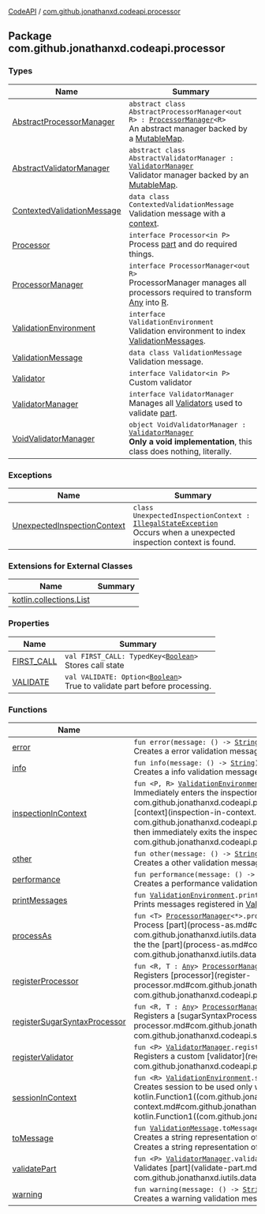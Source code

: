 [CodeAPI](../index.md) / [com.github.jonathanxd.codeapi.processor](.)

## Package com.github.jonathanxd.codeapi.processor

### Types

| Name | Summary |
|---|---|
| [AbstractProcessorManager](-abstract-processor-manager/index.md) | `abstract class AbstractProcessorManager<out R> : `[`ProcessorManager`](-processor-manager/index.md)`<R>`<br>An abstract manager backed by a [MutableMap](https://kotlinlang.org/api/latest/jvm/stdlib/kotlin.collections/-mutable-map/index.html). |
| [AbstractValidatorManager](-abstract-validator-manager/index.md) | `abstract class AbstractValidatorManager : `[`ValidatorManager`](-validator-manager/index.md)<br>Validator manager backed by an [MutableMap](https://kotlinlang.org/api/latest/jvm/stdlib/kotlin.collections/-mutable-map/index.html). |
| [ContextedValidationMessage](-contexted-validation-message/index.md) | `data class ContextedValidationMessage`<br>Validation message with a [context](-contexted-validation-message/context.md). |
| [Processor](-processor/index.md) | `interface Processor<in P>`<br>Process [part](#) and do required things. |
| [ProcessorManager](-processor-manager/index.md) | `interface ProcessorManager<out R>`<br>ProcessorManager manages all processors required to transform [Any](https://kotlinlang.org/api/latest/jvm/stdlib/kotlin/-any/index.html) into [R](#). |
| [ValidationEnvironment](-validation-environment/index.md) | `interface ValidationEnvironment`<br>Validation environment to index [ValidationMessages](-validation-message/index.md). |
| [ValidationMessage](-validation-message/index.md) | `data class ValidationMessage`<br>Validation message. |
| [Validator](-validator/index.md) | `interface Validator<in P>`<br>Custom validator |
| [ValidatorManager](-validator-manager/index.md) | `interface ValidatorManager`<br>Manages all [Validators](-validator/index.md) used to validate [part](https://kotlinlang.org/api/latest/jvm/stdlib/kotlin/-any/index.html). |
| [VoidValidatorManager](-void-validator-manager/index.md) | `object VoidValidatorManager : `[`ValidatorManager`](-validator-manager/index.md)<br>**Only a void implementation**, this class does nothing, literally. |

### Exceptions

| Name | Summary |
|---|---|
| [UnexpectedInspectionContext](-unexpected-inspection-context/index.md) | `class UnexpectedInspectionContext : `[`IllegalStateException`](https://kotlinlang.org/api/latest/jvm/stdlib/kotlin/-illegal-state-exception/index.html)<br>Occurs when a unexpected inspection context is found. |

### Extensions for External Classes

| Name | Summary |
|---|---|
| [kotlin.collections.List](kotlin.collections.-list/index.md) |  |

### Properties

| Name | Summary |
|---|---|
| [FIRST_CALL](-f-i-r-s-t_-c-a-l-l.md) | `val FIRST_CALL: TypedKey<`[`Boolean`](https://kotlinlang.org/api/latest/jvm/stdlib/kotlin/-boolean/index.html)`>`<br>Stores call state |
| [VALIDATE](-v-a-l-i-d-a-t-e.md) | `val VALIDATE: Option<`[`Boolean`](https://kotlinlang.org/api/latest/jvm/stdlib/kotlin/-boolean/index.html)`>`<br>True to validate part before processing. |

### Functions

| Name | Summary |
|---|---|
| [error](error.md) | `fun error(message: () -> `[`String`](https://kotlinlang.org/api/latest/jvm/stdlib/kotlin/-string/index.html)`): `[`ValidationMessage`](-validation-message/index.md)<br>Creates a error validation message. |
| [info](info.md) | `fun info(message: () -> `[`String`](https://kotlinlang.org/api/latest/jvm/stdlib/kotlin/-string/index.html)`): `[`ValidationMessage`](-validation-message/index.md)<br>Creates a info validation message. |
| [inspectionInContext](inspection-in-context.md) | `fun <P, R> `[`ValidationEnvironment`](-validation-environment/index.md)`.inspectionInContext(part: P, context: (part: P) -> R): R`<br>Immediately enters the inspection of [part](inspection-in-context.md#com.github.jonathanxd.codeapi.processor$inspectionInContext(com.github.jonathanxd.codeapi.processor.ValidationEnvironment, com.github.jonathanxd.codeapi.processor.inspectionInContext.P, kotlin.Function1((com.github.jonathanxd.codeapi.processor.inspectionInContext.P, com.github.jonathanxd.codeapi.processor.inspectionInContext.R)))/part), calls [context](inspection-in-context.md#com.github.jonathanxd.codeapi.processor$inspectionInContext(com.github.jonathanxd.codeapi.processor.ValidationEnvironment, com.github.jonathanxd.codeapi.processor.inspectionInContext.P, kotlin.Function1((com.github.jonathanxd.codeapi.processor.inspectionInContext.P, com.github.jonathanxd.codeapi.processor.inspectionInContext.R)))/context) and then immediately exits the inspection of [part](inspection-in-context.md#com.github.jonathanxd.codeapi.processor$inspectionInContext(com.github.jonathanxd.codeapi.processor.ValidationEnvironment, com.github.jonathanxd.codeapi.processor.inspectionInContext.P, kotlin.Function1((com.github.jonathanxd.codeapi.processor.inspectionInContext.P, com.github.jonathanxd.codeapi.processor.inspectionInContext.R)))/part). |
| [other](other.md) | `fun other(message: () -> `[`String`](https://kotlinlang.org/api/latest/jvm/stdlib/kotlin/-string/index.html)`): `[`ValidationMessage`](-validation-message/index.md)<br>Creates a other validation message. |
| [performance](performance.md) | `fun performance(message: () -> `[`String`](https://kotlinlang.org/api/latest/jvm/stdlib/kotlin/-string/index.html)`): `[`ValidationMessage`](-validation-message/index.md)<br>Creates a performance validation message. |
| [printMessages](print-messages.md) | `fun `[`ValidationEnvironment`](-validation-environment/index.md)`.printMessages(printer: (`[`String`](https://kotlinlang.org/api/latest/jvm/stdlib/kotlin/-string/index.html)`) -> `[`Unit`](https://kotlinlang.org/api/latest/jvm/stdlib/kotlin/-unit/index.html)`, includeStack: `[`Boolean`](https://kotlinlang.org/api/latest/jvm/stdlib/kotlin/-boolean/index.html)` = false): `[`Unit`](https://kotlinlang.org/api/latest/jvm/stdlib/kotlin/-unit/index.html)<br>Prints messages registered in [ValidationEnvironment](-validation-environment/index.md). |
| [processAs](process-as.md) | `fun <T> `[`ProcessorManager`](-processor-manager/index.md)`<*>.processAs(part: T, data: TypedData): `[`Any`](https://kotlinlang.org/api/latest/jvm/stdlib/kotlin/-any/index.html)`?`<br>Process [part](process-as.md#com.github.jonathanxd.codeapi.processor$processAs(com.github.jonathanxd.codeapi.processor.ProcessorManager((kotlin.Any)), com.github.jonathanxd.codeapi.processor.processAs.T, com.github.jonathanxd.iutils.data.TypedData)/part) as of reified type [T](#). This function is inlined, this means that type passed to [ProcessorManager.process](-processor-manager/process.md) will be the inferred type and not the the [part](process-as.md#com.github.jonathanxd.codeapi.processor$processAs(com.github.jonathanxd.codeapi.processor.ProcessorManager((kotlin.Any)), com.github.jonathanxd.codeapi.processor.processAs.T, com.github.jonathanxd.iutils.data.TypedData)/part) type. This is useful when you want to call a specific processor instead of exact processor. |
| [registerProcessor](register-processor.md) | `fun <R, T : `[`Any`](https://kotlinlang.org/api/latest/jvm/stdlib/kotlin/-any/index.html)`> `[`ProcessorManager`](-processor-manager/index.md)`<R>.registerProcessor(processor: `[`Processor`](-processor/index.md)`<T>): `[`Unit`](https://kotlinlang.org/api/latest/jvm/stdlib/kotlin/-unit/index.html)<br>Registers [processor](register-processor.md#com.github.jonathanxd.codeapi.processor$registerProcessor(com.github.jonathanxd.codeapi.processor.ProcessorManager((com.github.jonathanxd.codeapi.processor.registerProcessor.R)), com.github.jonathanxd.codeapi.processor.Processor((com.github.jonathanxd.codeapi.processor.registerProcessor.T)))/processor) of [Any](https://kotlinlang.org/api/latest/jvm/stdlib/kotlin/-any/index.html) of type: [T](#). |
| [registerSugarSyntaxProcessor](register-sugar-syntax-processor.md) | `fun <R, T : `[`Any`](https://kotlinlang.org/api/latest/jvm/stdlib/kotlin/-any/index.html)`> `[`ProcessorManager`](-processor-manager/index.md)`<R>.registerSugarSyntaxProcessor(sugarSyntaxProcessor: `[`SugarSyntaxProcessor`](../com.github.jonathanxd.codeapi.sugar/-sugar-syntax-processor/index.md)`<T>): `[`Unit`](https://kotlinlang.org/api/latest/jvm/stdlib/kotlin/-unit/index.html)<br>Registers a [sugarSyntaxProcessor](register-sugar-syntax-processor.md#com.github.jonathanxd.codeapi.processor$registerSugarSyntaxProcessor(com.github.jonathanxd.codeapi.processor.ProcessorManager((com.github.jonathanxd.codeapi.processor.registerSugarSyntaxProcessor.R)), com.github.jonathanxd.codeapi.sugar.SugarSyntaxProcessor((com.github.jonathanxd.codeapi.processor.registerSugarSyntaxProcessor.T)))/sugarSyntaxProcessor) of [Any](https://kotlinlang.org/api/latest/jvm/stdlib/kotlin/-any/index.html) of type: [T](#). |
| [registerValidator](register-validator.md) | `fun <P> `[`ValidatorManager`](-validator-manager/index.md)`.registerValidator(validator: `[`Validator`](-validator/index.md)`<P>): `[`Unit`](https://kotlinlang.org/api/latest/jvm/stdlib/kotlin/-unit/index.html)<br>Registers a custom [validator](register-validator.md#com.github.jonathanxd.codeapi.processor$registerValidator(com.github.jonathanxd.codeapi.processor.ValidatorManager, com.github.jonathanxd.codeapi.processor.Validator((com.github.jonathanxd.codeapi.processor.registerValidator.P)))/validator) of [CodePart](../com.github.jonathanxd.codeapi/-code-part/index.md) of type [P](#). |
| [sessionInContext](session-in-context.md) | `fun <R> `[`ValidationEnvironment`](-validation-environment/index.md)`.sessionInContext(context: (session: `[`Session`](-validation-environment/-session/index.md)`) -> R): R`<br>Creates session to be used only within [context](session-in-context.md#com.github.jonathanxd.codeapi.processor$sessionInContext(com.github.jonathanxd.codeapi.processor.ValidationEnvironment, kotlin.Function1((com.github.jonathanxd.codeapi.processor.ValidationEnvironment.Session, com.github.jonathanxd.codeapi.processor.sessionInContext.R)))/context), this session is exited immediately after [context](session-in-context.md#com.github.jonathanxd.codeapi.processor$sessionInContext(com.github.jonathanxd.codeapi.processor.ValidationEnvironment, kotlin.Function1((com.github.jonathanxd.codeapi.processor.ValidationEnvironment.Session, com.github.jonathanxd.codeapi.processor.sessionInContext.R)))/context) invocation. |
| [toMessage](to-message.md) | `fun `[`ValidationMessage`](-validation-message/index.md)`.toMessage(): `[`String`](https://kotlinlang.org/api/latest/jvm/stdlib/kotlin/-string/index.html)<br>Creates a string representation of the [ValidationMessage](-validation-message/index.md)`fun `[`ContextedValidationMessage`](-contexted-validation-message/index.md)`.toMessage(): `[`String`](https://kotlinlang.org/api/latest/jvm/stdlib/kotlin/-string/index.html)<br>Creates a string representation of the [ContextedValidationMessage](-contexted-validation-message/index.md) |
| [validatePart](validate-part.md) | `fun <P> `[`ValidatorManager`](-validator-manager/index.md)`.validatePart(part: P, data: TypedData): `[`ValidationEnvironment`](-validation-environment/index.md)<br>Validates [part](validate-part.md#com.github.jonathanxd.codeapi.processor$validatePart(com.github.jonathanxd.codeapi.processor.ValidatorManager, com.github.jonathanxd.codeapi.processor.validatePart.P, com.github.jonathanxd.iutils.data.TypedData)/part) of type [P](#). |
| [warning](warning.md) | `fun warning(message: () -> `[`String`](https://kotlinlang.org/api/latest/jvm/stdlib/kotlin/-string/index.html)`): `[`ValidationMessage`](-validation-message/index.md)<br>Creates a warning validation message. |
